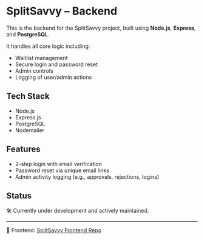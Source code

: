﻿# SplitSavvy – Backend

This is the backend for the SplitSavvy project, built using **Node.js**, **Express**, and **PostgreSQL**.

It handles all core logic including:

- Waitlist management
- Secure login and password reset
- Admin controls
- Logging of user/admin actions

## Tech Stack

- Node.js
- Express.js
- PostgreSQL
- Nodemailer

## Features

- 2-step login with email verification
- Password reset via unique email links
- Admin activity logging (e.g., approvals, rejections, logins)

## Status

🛠️ Currently under development and actively maintained.

---

🔗 Frontend: [SplitSavvy Frontend Repo](https://github.com/shuknav/SplitSavvy)
